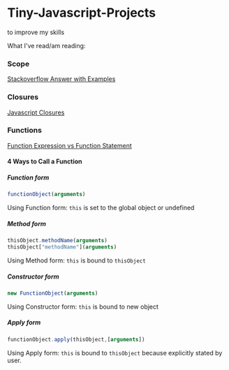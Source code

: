 # Tiny-Javascript-Projects
to improve my skills

What I've read/am reading:

### Scope
[Stackoverflow Answer with Examples](https://stackoverflow.com/a/500459)


### Closures
[Javascript Closures](http://www.jibbering.com/faq/notes/closures/)

### Functions

[Function Expression vs Function Statement](https://stackoverflow.com/questions/336859/var-functionname-function-vs-function-functionname)

#### 4 Ways to Call a Function

##### Function form
```javascript
functionObject(arguments)
```
Using Function form: `this` is set to the global object or undefined

##### Method form
```javascript
thisObject.methodName(arguments)
thisObject["methodName"](arguments)
```
Using Method form: `this` is bound to `thisObject`

##### Constructor form
```javascript
new FunctionObject(arguments)
```
Using Constructor form: `this` is bound to new object


##### Apply form
```javascript
functionObject.apply(thisObject,[arguments])
```
Using Apply form: `this` is bound to `thisObject` because explicitly stated by user.

